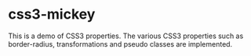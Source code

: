 css3-mickey
===========

This is a demo of CSS3 properties. The various CSS3 properties such as border-radius, transformations and pseudo classes are implemented.
